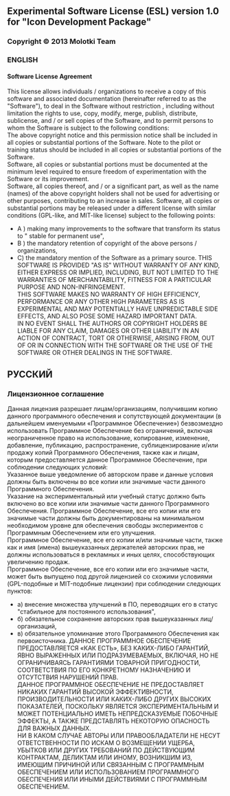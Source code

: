 ## Experimental Software License (ESL) version 1.0 for "Icon Development Package" ##
### Copyright © 2013 Molotki Team ###
### ENGLISH ###
#### Software License Agreement ####
This license allows individuals / organizations to receive a copy of this software and associated documentation (hereinafter referred to as the "Software"), to deal in the Software without restriction , including without limitation the rights to use, copy, modify, merge, publish, distribute, sublicense, and / or sell copies of the Software, and to permit persons to whom the Software is subject to the following conditions:<br />
The above copyright notice and this permission notice shall be included in all copies or substantial portions of the Software.
Note to the pilot or training status should be included in all copies or substantial portions of the Software.<br />
Software, all copies or substantial portions must be documented at the minimum level required to ensure freedom of experimentation with the Software or its improvement.<br />
Software, all copies thereof, and / or a significant part, as well as the name (names) of the above copyright holders shall not be used for advertising or other purposes, contributing to an increase in sales.
Software, all copies or substantial portions may be released under a different license with similar conditions (GPL-like, and MIT-like license) subject to the following points:
  * A ) making many improvements to the software that transform its status to " stable for permanent use",
  * B ) the mandatory retention of copyright of the above persons / organizations,
  * C) the mandatory mention of the Software as a primary source.
THIS SOFTWARE IS PROVIDED "AS IS" WITHOUT WARRANTY OF ANY KIND, EITHER EXPRESS OR IMPLIED, INCLUDING, BUT NOT LIMITED TO THE WARRANTIES OF MERCHANTABILITY, FITNESS FOR A PARTICULAR PURPOSE AND NON-INFRINGEMENT.<br />
THIS SOFTWARE MAKES NO WARRANTY OF HIGH EFFICIENCY, PERFORMANCE OR ANY OTHER HIGH PARAMETERS AS IS EXPERIMENTAL AND MAY POTENTIALLY HAVE UNPREDICTABLE SIDE EFFECTS, AND ALSO POSE SOME HAZARD IMPORTANT DATA.<br />
IN NO EVENT SHALL THE AUTHORS OR COPYRIGHT HOLDERS BE LIABLE FOR ANY CLAIM, DAMAGES OR OTHER LIABILITY IN AN ACTION OF CONTRACT, TORT OR OTHERWISE, ARISING FROM, OUT OF OR IN CONNECTION WITH THE SOFTWARE OR THE USE OF THE SOFTWARE OR OTHER DEALINGS IN THE SOFTWARE.

## РУССКИЙ ##
### Лицензионное соглашение ###
Данная лицензия разрешает лицам/организациям, получившим копию данного программного обеспечения и сопутствующей документации (в дальнейшем именуемыми «Программное Обеспечение») безвозмездно использовать Программное Обеспечение без ограничений, включая неограниченное право на использование, копирование, изменение, добавление, публикацию, распространение, сублицензирование и/или продажу копий Программного Обеспечения, также как и лицам, которым предоставляется данное Программное Обеспечение, при соблюдении следующих условий:<br />
Указанное выше уведомление об авторском праве и данные условия должны быть включены во все копии или значимые части данного Программного Обеспечения.<br />
Указание на экспериментальный или учебный статус должно быть включено во все копии или значимые части данного Программного Обеспечения.
Программное Обеспечение, все его копии или его значимые части должны быть документированы на минимальном необходимом уровне для обеспечения свободы экспериментов с Программным Обеспечением или его улучшения.<br />
Программное Обеспечение, все его копии и/или значимые части, также как и имя (имена) вышеуказанных держателей авторских прав, не должны использоваться в рекламных и иных целях, способствующих увеличению продаж.<br />
Программное Обеспечение, все его копии или его значимые части, может быть выпущено под другой лицензией со схожими условиями (GPL-подобные и MIT-подобные лицензии) при соблюдении следующих пунктов:
  * а) внесение множества улучшений в ПО, переводящих его в статус "стабильное для постоянного использования",
  * б) обязательное сохранение авторских прав вышеуказанных лиц/организаций,
  * в) обязательное упоминание этого Программного Обеспечения как первоисточника.
ДАННОЕ ПРОГРАММНОЕ ОБЕСПЕЧЕНИЕ ПРЕДОСТАВЛЯЕТСЯ «КАК ЕСТЬ», БЕЗ КАКИХ-ЛИБО ГАРАНТИЙ, ЯВНО ВЫРАЖЕННЫХ ИЛИ ПОДРАЗУМЕВАЕМЫХ, ВКЛЮЧАЯ, НО НЕ ОГРАНИЧИВАЯСЬ ГАРАНТИЯМИ ТОВАРНОЙ ПРИГОДНОСТИ, СООТВЕТСТВИЯ ПО ЕГО КОНКРЕТНОМУ НАЗНАЧЕНИЮ И ОТСУТСТВИЯ НАРУШЕНИЙ ПРАВ.<br />
ДАННОЕ ПРОГРАММНОЕ ОБЕСПЕЧЕНИЕ НЕ ПРЕДОСТАВЛЯЕТ НИКАКИХ ГАРАНТИЙ ВЫСОКОЙ ЭФФЕКТИВНОСТИ, ПРОИЗВОДИТЕЛЬНОСТИ ИЛИ КАКИХ-ЛИБО ДРУГИХ ВЫСОКИХ ПОКАЗАТЕЛЕЙ, ПОСКОЛЬКУ ЯВЛЯЕТСЯ ЭКСПЕРИМЕНТАЛЬНЫМ И МОЖЕТ ПОТЕНЦИАЛЬНО ИМЕТЬ НЕПРЕДСКАЗУЕМЫЕ ПОБОЧНЫЕ ЭФФЕКТЫ, А ТАКЖЕ ПРЕДСТАВЛЯТЬ НЕКОТОРУЮ ОПАСНОСТЬ ДЛЯ ВАЖНЫХ ДАННЫХ.<br />
НИ В КАКОМ СЛУЧАЕ АВТОРЫ ИЛИ ПРАВООБЛАДАТЕЛИ НЕ НЕСУТ ОТВЕТСТВЕННОСТИ ПО ИСКАМ О ВОЗМЕЩЕНИИ УЩЕРБА, УБЫТКОВ ИЛИ ДРУГИХ ТРЕБОВАНИЙ ПО ДЕЙСТВУЮЩИМ КОНТРАКТАМ, ДЕЛИКТАМ ИЛИ ИНОМУ, ВОЗНИКШИМ ИЗ, ИМЕЮЩИМ ПРИЧИНОЙ ИЛИ СВЯЗАННЫМ С ПРОГРАММНЫМ ОБЕСПЕЧЕНИЕМ ИЛИ ИСПОЛЬЗОВАНИЕМ ПРОГРАММНОГО ОБЕСПЕЧЕНИЯ ИЛИ ИНЫМИ ДЕЙСТВИЯМИ С ПРОГРАММНЫМ ОБЕСПЕЧЕНИЕМ.